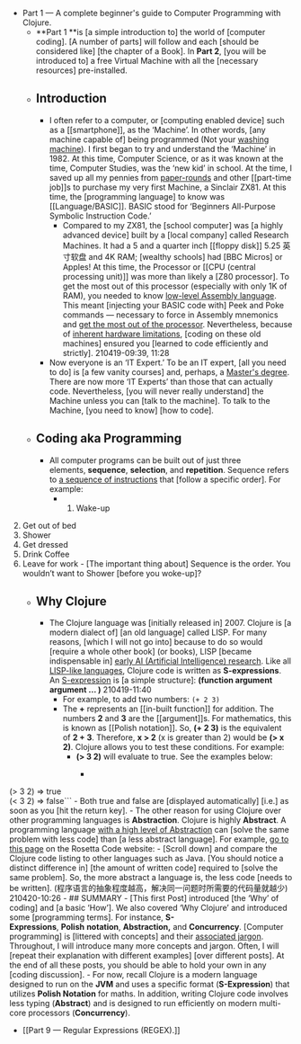 - Part 1 — A complete beginner's guide to Computer Programming with Clojure.
    - **Part 1 **is [a simple introduction to] the world of [computer coding]. [A number of parts] will follow and each [should be considered like] [the chapter of a Book]. In **Part 2**, [you will be introduced to] a free Virtual Machine with all the [necessary resources] pre-installed.
    - ## Introduction
        - I often refer to a computer, or [computing enabled device] such as a [[smartphone]], as the ‘Machine’. In other words, [any machine capable of] being programmed (Not your [washing machine](((TIIb--9QZ)))). I first began to try and understand the ‘Machine’ in 1982. At this time, Computer Science, or as it was known at the time, Computer Studies, was the ‘new kid’ in school. At the time, I saved up all my pennies from [paper-rounds](((QAtW1P6XK))) and other [[part-time job]]s to purchase my very first Machine, a Sinclair ZX81. At this time, the [programming language] to know was [[Language/BASIC]]. BASIC stood for ‘Beginners All-Purpose Symbolic Instruction Code.’ 
            - Compared to my ZX81, the [school computer] was [a highly advanced device] built by a [local company] called Research Machines. It had a 5 and a quarter inch [[floppy disk]] 5.25 英寸软盘 and 4K RAM; [wealthy schools] had [BBC Micros] or Apples! At this time, the Processor or [[CPU (central processing unit)]] was more than likely a [Z80 processor]. To get the most out of this processor (especially with only 1K of RAM), you needed to know [low-level Assembly language](((egi-uI_wp))). This meant [injecting your BASIC code with] Peek and Poke commands — necessary to force in Assembly mnemonics and [get the most out of the processor](((5Y6mz33w8))). Nevertheless, because of [inherent hardware limitations](((Xt-z5MCz8))), [coding on these old machines] ensured you [learned to code efficiently and strictly].
210419-09:39, 11:28
        - Now everyone is an ‘IT Expert.’ To be an IT expert, [all you need to do] is [a few vanity courses] and, perhaps, a [Master's degree](((IEb4EMouZ))). There are now more ‘IT Experts’ than those that can actually code. Nevertheless, [you will never really understand] the Machine unless you can [talk to the machine]. To talk to the Machine, [you need to know] [how to code].
    - ## Coding aka Programming
        - All computer programs can be built out of just three elements, **__sequence__**, **__selection__**, and **__repetition__**. Sequence refers to [a sequence of instructions](((kj2eAb_ww))) that [follow a specific order]. For example:
            - 1. Wake-up
2. Get out of bed
3. Shower
4. Get dressed
5. Drink Coffee
6. Leave for work
            - [The important thing about] Sequence is the order. You wouldn’t want to Shower [before you woke-up]?
    - ## Why Clojure
        - The Clojure language was [initially released in] 2007. Clojure is [a modern dialect of] [an old language] called LISP. For many reasons, [which I will not go into] because to do so would [require a whole other book] (or books), LISP [became indispensable in] [early AI (Artificial Intelligence) research](((ML1MzRFQt))). Like all [LISP-like languages](((SzZImJXGt))), Clojure code is written as **__S-expressions__**. An [S-expression](((YJ2oDHxYT))) is [a simple structure]:
**__(function argument argument … )__**
210419-11:40
            - For example, to add two numbers:
`(+ 2 3)`
            - The **+** represents an [[in-built function]] for addition. The numbers **2** and **3** are the [[argument]]s. For mathematics, this is known as [[Polish notation]]. So, **(+ 2 3)** is the equivalent of **2 + 3**. Therefore, **x > 2** (x is greater than 2) would be **(> x 2)**. Clojure allows you to test these conditions. For example:
                - **(> 3 2)** will evaluate to true. See the examples below:
                    - ```clojure
(> 3 2)
=> true   
(< 3 2)
=> false```
                    - Both true and false are [displayed automatically] [i.e.] as soon as you [hit the return key].
        - The other reason for using Clojure over other programming languages is **__Abstraction__**. Clojure is highly **__Abstract__**. A programming language [with a high level of Abstraction](((7TuCipGIi))) can [solve the same problem with less code] than [a less abstract language]. For example, [go to this page](http://rosettacode.org/wiki/Draw_a_cuboid) on the Rosetta Code website:
            - [Scroll down] and compare the Clojure code listing to other languages such as Java. [You should notice a distinct difference in] [the amount of written code] required to [solve the same problem]. So, the more abstract a language is, the less code [needs to be written].
(程序语言的抽象程度越高，解决同一问题时所需要的代码量就越少)
210420-10:26
    - ## SUMMARY
        - [This first Post] introduced [the ‘Why’ of coding] and [a basic ‘How’]. We also covered ‘Why Clojure’ and introduced some [programming terms]. For instance, **__S-Expressions__**, **__Polish__** **__notation__**, **__Abstraction,__** and **__Concurrency__**. [Computer programming] is [littered with concepts] and their [associated jargon](((NTHIIyygB))). Throughout, I will introduce many more concepts and jargon. Often, I will [repeat their explanation with different examples] [over different posts]. At the end of all these posts, you should be able to hold your own in any [coding discussion].
        - For now, recall Clojure is a modern language designed to run on the **__JVM__** and uses a specific format (**__S-Expression__**) that utilizes **__Polish Notation__** for maths. In addition, writing Clojure code involves less typing (**__Abstract__**) and is designed to run efficiently on modern multi-core processors (**__Concurrency__**).
- [[Part 9 — Regular Expressions (REGEX).]]
